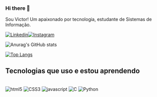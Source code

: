 ### Hi there 👋

Sou Victor! Um apaixonado por tecnologia, estudante de Sistemas de Informação.

[![Linkedin](https://img.shields.io/badge/LinkedIn-0077B5?style=for-the-badge&logo=linkedin&logoColor=white)](https://www.linkedin.com/in/victorbenvinda/)[![Instagram](https://img.shields.io/badge/Instagram-E4405F?style=for-the-badge&logo=instagram&logoColor=white)](https://www.instagram.com/victor.1408/)


![Anurag's GitHub stats](https://github-readme-stats.vercel.app/api?username=Arcade1408&show_icons=true&theme=onedark)

[![Top Langs](https://github-readme-stats.vercel.app/api/top-langs/?username=Arcade1408&layout=compact)](https://github.com/anuraghazra/github-readme-stats)

## Tecnologias que uso e estou aprendendo

<div style="display: inline_block"><br/>
    <img align="center" alt="html5" src="https://img.shields.io/badge/HTML-239120?style=for-the-badge&logo=html5&logoColor=white" />
    <img align="center" alt="CSS3" src="https://img.shields.io/badge/CSS-239120?&style=for-the-badge&logo=css3&logoColor=white" />
    <img align="center" alt="javascript" src="https://img.shields.io/badge/JavaScript-F7DF1E?style=for-the-badge&logo=javascript&logoColor=black" />
    <img align="center" alt="C" src="https://img.shields.io/badge/C%23-239120?style=for-the-badge&logo=c-sharp&logoColor=white" />
    <img align="center" alt="Python" src="https://img.shields.io/badge/Python-3776AB?style=for-the-badge&logo=python&logoColor=white" />
